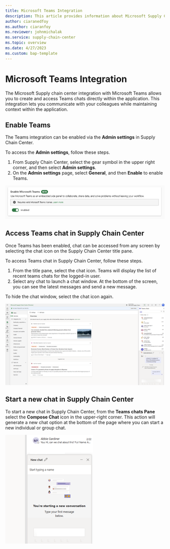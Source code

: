 ```yaml
---
title: Microsoft Teams Integration
description: This article provides information about Microsoft Supply Chain Center's integration with Microsoft Teams
author: ciaranedfoy
ms.author: ciaranfoy
ms.reviewer: johnmichalak
ms.service: supply-chain-center
ms.topic: overview
ms.date: 4/27/2023
ms.custom: bap-template
---
```


# Microsoft Teams Integration

The Microsoft Supply chain center integration with Microsoft Teams allows you to create and access Teams chats directly within the application. This integration lets you communicate with your colleagues while maintaining context within the application.

## Enable Teams

The Teams integration can be enabled via the **Admin settings** in Supply Chain Center. 

To access the **Admin settings**, follow these steps.

1. From Supply Chain Center, select the gear symbol in the upper right corner, and then select **Admin settings**. 
1. On the **Admin settings** page, select **General**, and then **Enable** to enable Teams. 

![Screenshot of the toggle available within admin settings for switching on the teams integration/](media/enable_teams.png) 

## Access Teams chat in Supply Chain Center

Once Teams has been enabled, chat can be accessed from any screen by selecting the chat icon on the Supply Chain Center title pane.

To access Teams chat in Supply Chain Center, follow these steps.

1. From the title pane, select the chat icon. Teams will display the list of recent teams chats for the logged-in user. 
1. Select any chat to launch a chat window. At the bottom of the screen, you can see the latest messages and send a new message. 

To hide the chat window, select the chat icon again.

![Screenshot showing the teams integration enabled in a side pane within MSCC/](media/access_teams_in_mscc.png) 

## Start a new chat in Supply Chain Center

To start a new chat in Supply Chain Center, from the **Teams chats Pane** select the **Compose Chat** icon in the upper-right corner. This action will generate a new chat option at the bottom of the page where you can start a new individual or group chat.

![Screenshot showing a new chat window within the teams integrations side pane/](media/start_new_chat_teams.png) 
